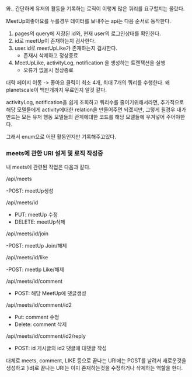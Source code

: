 와.. 간단하게 유저의 활동을 기록하는 로직이 이렇게 많은 쿼리를 요구할지는 몰랐다.

MeetUp의좋아요를 누를경우 데이터를 보내주는 api는 다음 순서로 동작한다.

1. pages의 query에 저장된 id와, 현재 user의 로그인상태를 확인한다.
2. id로 meetUp이 존재하는지 검사한다.
3. user.id로 meetUpLike가 존재하는지 검사한다.
   - 존재시 삭제하고 정상종료
4. MeetUpLike, activityLog, notification 을 생성하는 트랜잭션을 실행
   - 오류가 없을시 정상종료

대략 페이지 이동 -> 좋아요 클릭이 최소 4개, 최대 7개의 쿼리를 수행한다.
왜 planetscale이 백만개까지 무료인지 알것 같다.

activityLog, notification을 쉽게 조회하고 쿼리수를 줄이기위해서라면,
추가적으로 해당 모델들에게 activity에대한 relation을 만들어주면 되겠지만,
그렇게 될경우 내가 만드는 모든 유저 행동 모델들의 관계에대한 코드를 해당 모델들에 우겨넣어 주어야한다.

그래서 enum으로 어떤 활동인지만 기록해주고있다.

### meets에 관한 URI 설계 및 로직 작성중

내 meets에 관련된 작업은 다음과 같다.

/api/meets

-POST: meetUp생성

/api/meets/id

- PUT: meetUp 수정
- DELETE: meetUp삭제

/api/meets/id/join

-POST: meetUp Join/해제

/api/meets/id/like

-POST: meetIp Like/해제

/api/meets/id/comment

- POST: 해당 MeetUp에 댓글생성

/api/meets/id/comment/id2

- Put: comment 수정
- Delete: comment 삭제

/api/meets/id/comment/id2/reply

- POST: id 게시글의 id2 댓글에 대댓글 작성

대체로 meets, comment, LIKE 등으로 끝나는 URI에는 POST를 날려서
새로운것을 생성하고
[id]로 끝나는 URI는 이미 존재하는것을 수정하거나 삭제하는 역할을 한다.

